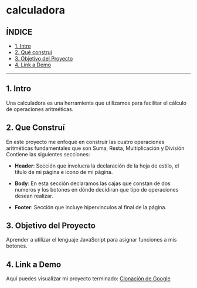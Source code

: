 # calculadora
## **ÍNDICE**

* [1. Intro](#)
* [2. Qué construí](#)
* [3. Objetivo del Proyecto](#)
* [4. Link a Demo](#)

**** 

## 1. Intro

Una calculadora es una herramienta que utilizamos para facilitar el cálculo de operaciones aritméticas.
## 2. Que Construí

En este proyecto me enfoqué en construir las cuatro operaciones aritméticas fundamentales que son Suma, Resta, Multiplicación y División Contiene las siguientes secciones:

* **Header**: Sección que involucra la declaración de la hoja de estilo, el título de mi página e icono de mi página.

* **Body**: En esta sección declaramos las cajas que constan de dos numeros y los botones en dónde decidiran que tipo de operaciones desean realizar.
* **Footer**: Sección que incluye hipervinculos al final de la página.

## 3. Objetivo del Proyecto
Aprender a utilizar el lenguaje JavaScript para asignar funciones a mis botones.

## 4. Link a Demo
Aquí puedes visualizar mi proyecto terminado: [Clonación de Google](https://replica-de-google.netlify.app)
